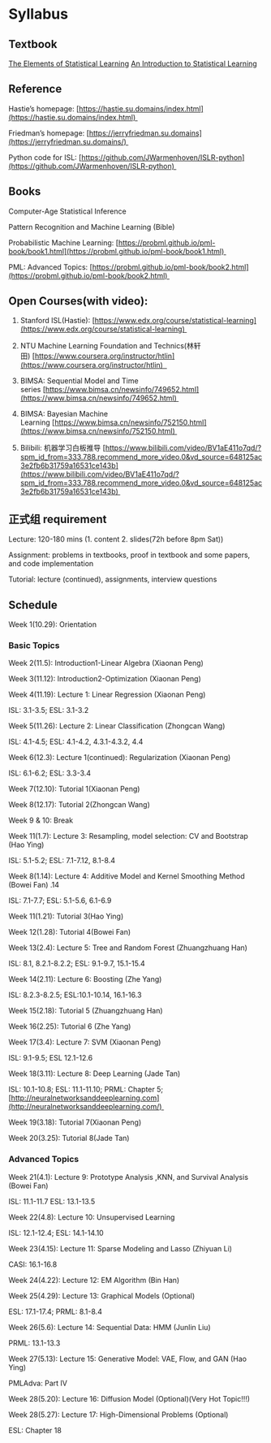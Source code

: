 # Syllabus 

## Textbook  

[The Elements of Statistical Learning](https://hastie.su.domains/Papers/ESLII.pdf) 
[An Introduction to Statistical Learning](https://hastie.su.domains/ISLR2/ISLRv2_website.pdf) 

## Reference  

Hastie’s homepage: [https://hastie.su.domains/index.html](https://hastie.su.domains/index.html) 

Friedman’s homepage: [https://jerryfriedman.su.domains](https://jerryfriedman.su.domains/) 

Python code for ISL: [https://github.com/JWarmenhoven/ISLR-python](https://github.com/JWarmenhoven/ISLR-python) 

## Books 

Computer-Age Statistical Inference 

Pattern Recognition and Machine Learning (Bible) 

Probabilistic Machine Learning: [https://probml.github.io/pml-book/book1.html](https://probml.github.io/pml-book/book1.html) 

PML: Advanced Topics: [https://probml.github.io/pml-book/book2.html](https://probml.github.io/pml-book/book2.html) 

## Open Courses(with video): 

1. Stanford ISL(Hastie): [https://www.edx.org/course/statistical-learning](https://www.edx.org/course/statistical-learning) 

2. NTU Machine Learning Foundation and Technics(林轩田) [https://www.coursera.org/instructor/htlin](https://www.coursera.org/instructor/htlin)  

3. BIMSA: Sequential Model and Time series [https://www.bimsa.cn/newsinfo/749652.html](https://www.bimsa.cn/newsinfo/749652.html) 

4. BIMSA: Bayesian Machine Learning [https://www.bimsa.cn/newsinfo/752150.html](https://www.bimsa.cn/newsinfo/752150.html) 

5. Bilibili: 机器学习白板推导 [https://www.bilibili.com/video/BV1aE411o7qd/?spm_id_from=333.788.recommend_more_video.0&vd_source=648125ac3e2fb6b31759a16531ce143b](https://www.bilibili.com/video/BV1aE411o7qd/?spm_id_from=333.788.recommend_more_video.0&vd_source=648125ac3e2fb6b31759a16531ce143b) 

## 正式组 requirement 

Lecture: 120-180 mins (1. content 2. slides(72h before 8pm Sat)) 

Assignment: problems in textbooks, proof in textbook and some papers, and code implementation 

Tutorial: lecture (continued), assignments, interview questions 

## Schedule 

Week 1(10.29): Orientation 

### Basic Topics 

Week 2(11.5): Introduction1-Linear Algebra (Xiaonan Peng) 

Week 3(11.12): Introduction2-Optimization (Xiaonan Peng) 

Week 4(11.19): Lecture 1: Linear Regression (Xiaonan Peng) 

ISL: 3.1-3.5; ESL: 3.1-3.2 

Week 5(11.26): Lecture 2: Linear Classification (Zhongcan Wang) 

ISL: 4.1-4.5; ESL: 4.1-4.2, 4.3.1-4.3.2, 4.4 

Week 6(12.3): Lecture 1(continued): Regularization (Xiaonan Peng) 

ISL: 6.1-6.2; ESL: 3.3-3.4 

Week 7(12.10): Tutorial 1(Xiaonan Peng) 

Week 8(12.17): Tutorial 2(Zhongcan Wang) 

Week 9 & 10: Break 

Week 11(1.7): Lecture 3: Resampling, model selection: CV and Bootstrap (Hao Ying) 

ISL: 5.1-5.2; ESL: 7.1-7.12, 8.1-8.4 

Week 8(1.14): Lecture 4: Additive Model and Kernel Smoothing Method (Bowei Fan) .14

ISL: 7.1-7.7; ESL: 5.1-5.6, 6.1-6.9 

Week 11(1.21): Tutorial 3(Hao Ying) 

Week 12(1.28): Tutorial 4(Bowei Fan)  

Week 13(2.4): Lecture 5: Tree and Random Forest (Zhuangzhuang Han) 

ISL: 8.1, 8.2.1-8.2.2; ESL: 9.1-9.7, 15.1-15.4  

Week 14(2.11): Lecture 6: Boosting (Zhe Yang) 

ISL: 8.2.3-8.2.5; ESL:10.1-10.14, 16.1-16.3 

Week 15(2.18): Tutorial 5 (Zhuangzhuang Han) 

Week 16(2.25): Tutorial 6 (Zhe Yang) 

Week 17(3.4): Lecture 7: SVM (Xiaonan Peng) 

ISL: 9.1-9.5; ESL 12.1-12.6 

Week 18(3.11): Lecture 8: Deep Learning (Jade Tan) 

ISL: 10.1-10.8; ESL: 11.1-11.10; PRML: Chapter 5; [http://neuralnetworksanddeeplearning.com](http://neuralnetworksanddeeplearning.com/) 

Week 19(3.18): Tutorial 7(Xiaonan Peng) 

Week 20(3.25): Tutorial 8(Jade Tan) 

### Advanced Topics 

Week 21(4.1): Lecture 9: Prototype Analysis ,KNN, and Survival Analysis (Bowei Fan) 

ISL: 11.1-11.7 ESL: 13.1-13.5 

Week 22(4.8): Lecture 10: Unsupervised Learning 

ISL: 12.1-12.4; ESL: 14.1-14.10 

Week 23(4.15): Lecture 11: Sparse Modeling and Lasso (Zhiyuan Li) 

CASI: 16.1-16.8  

Week 24(4.22): Lecture 12: EM Algorithm (Bin Han)  

Week 25(4.29): Lecture 13: Graphical Models (Optional)

ESL: 17.1-17.4; PRML: 8.1-8.4 

Week 26(5.6): Lecture 14: Sequential Data: HMM (Junlin Liu) 

PRML: 13.1-13.3 

Week 27(5.13): Lecture 15: Generative Model: VAE, Flow, and GAN (Hao Ying) 

PMLAdva: Part IV 

Week 28(5.20): Lecture 16: Diffusion Model (Optional)(Very Hot Topic!!!)

Week 28(5.27): Lecture 17: High-Dimensional Problems (Optional)

ESL: Chapter 18

